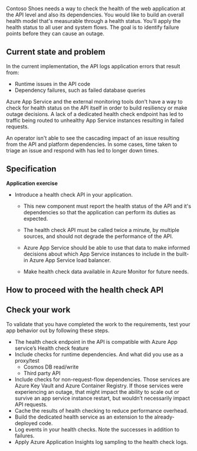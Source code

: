 Contoso Shoes needs a way to check the health of the web application at the API level and also its dependencies. You would like to build an overall health model that's measurable through a health status. You'll apply the health status to all user and system flows. The goal is to identify failure points before they can cause an outage.

## Current state and problem

In the current implementation, the API logs application errors that result from:

- Runtime issues in the API code
- Dependency failures, such as failed database queries

Azure App Service and the external monitoring tools don't have a way to check for health status on the API itself in order to build resiliency or make outage decisions. A lack of a dedicated health check endpoint has led to traffic being routed to unhealthy App Service instances resulting in failed requests.

An operator isn't able to see the cascading impact of an issue resulting from the API and platform dependencies. In some cases, time taken to triage an issue and respond with has led to longer down times. 

## Specification

**Application exercise**

- Introduce a health check API in your application. 

    - This new component must report the health status of the API and it's dependencies so that the application can perform its duties as expected. 
    
    - The health check API must be called twice a minute, by multiple sources, and should not degrade the performance of the API.

    - Azure App Service should be able to use that data to make informed decisions about which App Service instances to include in the built-in Azure App Service load balancer. 

    - Make health check data available in Azure Monitor for future needs.

## How to proceed with the health check API


## Check your work

To validate that you have completed the work to the requirements, test your app behavior out by following these steps.
- The health check endpoint in the API is compatible with Azure App service’s Health check feature
- Include checks for runtime dependencies. And what did you use as a proxy/test 
    - Cosmos DB read/write
    - Third party API  
- Include checks for non-request-flow dependencies. Those services are Azure Key Vault and Azure Container Registry. If those services were experiencing an outage, that might impact the ability to scale out or survive an app service instance restart, but wouldn’t necessarily impact API requests.
- Cache the results of health checking to reduce performance overhead. 
- Build the dedicated health service as an extension to the already-deployed code.
- Log events in your health checks. Note the successes in addition to failures.
- Apply Azure Application Insights log sampling to the health check logs.

